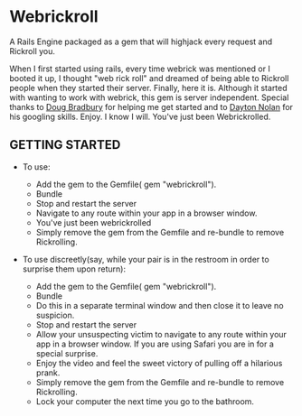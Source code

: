 Webrickroll
===========
A Rails Engine packaged as a gem that will highjack every request and Rickroll you.

When I first started using rails, every time webrick was mentioned or I booted it up, I thought "web rick roll" and dreamed of being able to Rickroll people when they started their server. Finally, here it is.  Although it started with wanting to work with webrick, this gem is server independent. Special thanks to [Doug Bradbury](https://github.com/dougbradbury) for helping me get started and to [Dayton Nolan](https://github.com/daytonn) for his googling skills. Enjoy. I know I will. You've just been Webrickrolled.

GETTING STARTED
---------------
- To use:
  + Add the gem to the Gemfile( gem "webrickroll").
  + Bundle
  + Stop and restart the server
  + Navigate to any route within your app in a browser window.
  + You've just been webrickrolled
  + Simply remove the gem from the Gemfile and re-bundle to remove Rickrolling.

- To use discreetly(say, while your pair is in the restroom in order to surprise them upon return):
  + Add the gem to the Gemfile( gem "webrickroll").
  + Bundle
  + Do this in a separate terminal window and then close it to leave no suspicion.
  + Stop and restart the server
  + Allow your unsuspecting victim to navigate to any route within your app in a browser window. If you are using Safari you are in for a special surprise.
  + Enjoy the video and feel the sweet victory of pulling off a hilarious prank.
  + Simply remove the gem from the Gemfile and re-bundle to remove Rickrolling.
  + Lock your computer the next time you go to the bathroom.



